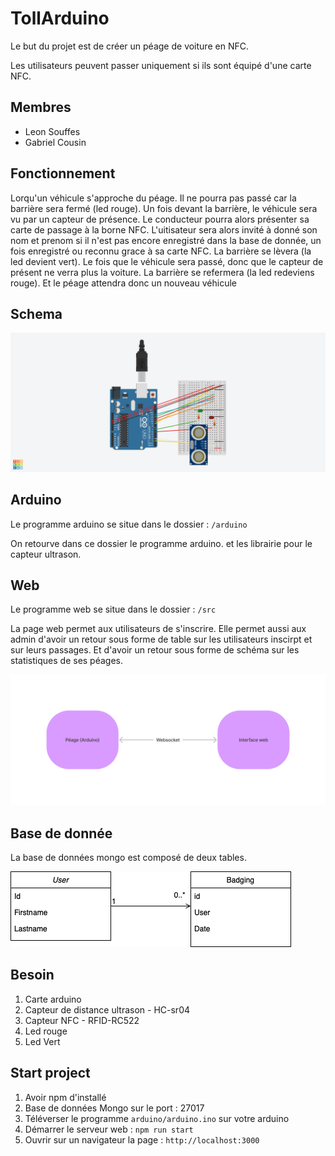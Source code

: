 # TollArduino

Le but du projet est de créer un péage de voiture en NFC.

Les utilisateurs peuvent passer uniquement si ils sont équipé d'une carte NFC.

## Membres

- Leon Souffes
- Gabriel Cousin

## Fonctionnement

Lorqu'un véhicule s'approche du péage. Il ne pourra pas passé car la barrière sera fermé (led rouge). Un fois devant la barrière, le véhicule sera vu par un capteur de présence. Le conducteur pourra alors présenter sa carte de passage à la borne NFC. L'uitisateur sera alors invité à donné son nom et prenom si il n'est pas encore enregistré dans la base de donnée, un fois enregistré ou reconnu grace à sa carte NFC. La barrière se lèvera (la led devient vert). Le fois que le véhicule sera passé, donc que le capteur de présent ne verra plus la voiture. La barrière se refermera (la led redeviens rouge). Et le péage attendra donc un nouveau véhicule

## Schema

![](img/schema.png)

## Arduino

Le programme arduino se situe dans le dossier : ```/arduino```

On retourve dans ce dossier le programme arduino. et les librairie pour le capteur ultrason.

## Web

Le programme web se situe dans le dossier : ```/src```

La page web permet aux utilisateurs de s'inscrire. Elle permet aussi aux admin d'avoir un retour sous forme de table sur les utilisateurs inscirpt et sur leurs passages. Et d'avoir un retour sous forme de schéma sur les statistiques de ses péages.

![](img/link.png)

## Base de donnée

La base de données mongo est composé de deux tables.

![](img/bdd.png)

## Besoin

1. Carte arduino
2. Capteur de distance ultrason - HC-sr04
3. Capteur NFC - RFID-RC522
4. Led rouge 
5. Led Vert

## Start project

1. Avoir npm d'installé
2. Base de données Mongo sur le port : 27017
3. Téléverser le programme ```arduino/arduino.ino``` sur votre arduino
4. Démarrer le serveur web : ```npm run start```
5. Ouvrir sur un navigateur la page : ```http://localhost:3000```
